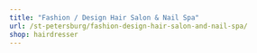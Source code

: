 ```yaml
---
title: "Fashion / Design Hair Salon & Nail Spa"
url: /st-petersburg/fashion-design-hair-salon-and-nail-spa/
shop: hairdresser
---
```

